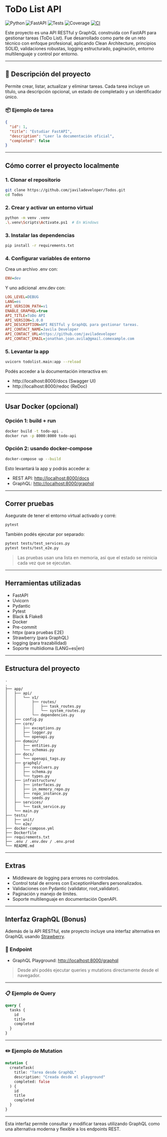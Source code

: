 # ToDo List API

![Python](https://img.shields.io/badge/python-3.10%2B-blue)
![FastAPI](https://img.shields.io/badge/FastAPI-🚀-green)
![Tests](https://img.shields.io/badge/tests-passing-brightgreen)
![Coverage](https://img.shields.io/badge/coverage-90%25-brightgreen)
[![CI](https://github.com/coderio/crehana-todo-api/actions/workflows/ci.yml/badge.svg)](https://github.com/coderio/crehana-todo-api/actions/workflows/ci.yml)

Este proyecto es una API RESTful y GraphQL construida con FastAPI para gestionar tareas (ToDo List). Fue desarrollado como parte de un reto técnico con enfoque profesional, aplicando Clean Architecture, principios SOLID, validaciones robustas, logging estructurado, paginación, entorno multilenguaje y control por entorno.

---

## 🧩 Descripción del proyecto

Permite crear, listar, actualizar y eliminar tareas. Cada tarea incluye un título, una descripción opcional, un estado de completado y un identificador único.

### 📦 Ejemplo de tarea

```json
{
  "id": 1,
  "title": "Estudiar FastAPI",
  "description": "Leer la documentación oficial",
  "completed": false
}

```

---

## Cómo correr el proyecto localmente

### 1. Clonar el repositorio

```bash
git clone https://github.com/javiladeveloper/Todos.git
cd Todos 
```

### 2. Crear y activar un entorno virtual

```bash
python -m venv .venv
.\.venv\Scripts\Activate.ps1  # En Windows
```

### 3. Instalar las dependencias

```bash
pip install -r requirements.txt
```
### 4. Configurar variables de entorno
Crea un archivo .env con:
```ini
ENV=dev
```
Y uno adicional .env.dev con:
```ini
LOG_LEVEL=DEBUG
LANG=es
API_VERSION_PATH=v1
ENABLE_GRAPHQL=true
API_TITLE=ToDo API
API_VERSION=1.0.0
API_DESCRIPTION=API RESTful y GraphQL para gestionar tareas.
API_CONTACT_NAME=Javila Developer
API_CONTACT_URL=https://github.com/javiladeveloper
API_CONTACT_EMAIL=jonathan.joan.avila@gmail.comexample.com

```

### 5. Levantar la app

```bash
uvicorn todolist.main:app --reload
```

Podés acceder a la documentación interactiva en:

- http://localhost:8000/docs (Swagger UI)
- http://localhost:8000/redoc (ReDoc)

---

## Usar Docker (opcional)

### Opción 1: build + run

```bash
docker build -t todo-api .
docker run -p 8000:8000 todo-api
```

### Opción 2: usando docker-compose

```bash
docker-compose up --build
```

Esto levantará la app y podrás acceder a:

- REST API: [http://localhost:8000/docs](http://localhost:8000/docs)
- GraphQL: [http://localhost:8000/graphql](http://localhost:8000/graphql)

---

## Correr pruebas

Asegurate de tener el entorno virtual activado y corré:

```bash
pytest
```

También podés ejecutar por separado:

```bash
pytest tests/test_services.py 
pytest tests/test_e2e.py  
```

> Las pruebas usan una lista en memoria, así que el estado se reinicia cada vez que se ejecutan.

---

## Herramientas utilizadas

- FastAPI
- Uvicorn
- Pydantic
- Pytest
- Black & Flake8
- Docker
- Pre-commit
- httpx (para pruebas E2E)
- Strawberry (para GraphQL)
- logging (para trazabilidad)
- Soporte multiidioma (LANG=es|en)

---

## Estructura del proyecto

```
.
.
├── app/
│   ├── api/
│   │   └── v1/
│   │       ├── routes/
│   │       │   ├── task_routes.py
│   │       │   └── system_routes.py
│   │       └── dependencies.py
│   ├── config.py
│   ├── core/
│   │   ├── exceptions.py
│   │   ├── logger.py
│   │   └── openapi.py
│   ├── domain/
│   │   ├── entities.py
│   │   └── schemas.py
│   ├── docs/
│   │   └── openapi_tags.py
│   ├── graphql/
│   │   ├── resolvers.py
│   │   ├── schema.py
│   │   └── types.py
│   ├── infrastructure/
│   │   ├── interfaces.py
│   │   ├── in_memory_repo.py
│   │   ├── repo_instance.py
│   │   └── seeds.py
│   ├── services/
│   │   └── task_service.py
│   └── main.py
├── tests/
│   ├── unit/
│   └── e2e/
├── docker-compose.yml
├── Dockerfile
├── requirements.txt
├── .env / .env.dev / .env.prod
└── README.md
```

---

## Extras

- Middleware de logging para errores no controlados.
- Control total de errores con ExceptionHandlers personalizados.
- Validaciones con Pydantic (validator, root_validator).
- Paginación y manejo de límites.
- Soporte multilenguaje en documentación OpenAPI.

---

## Interfaz GraphQL (Bonus)

Además de la API RESTful, este proyecto incluye una interfaz alternativa en GraphQL usando [Strawberry](https://strawberry.rocks/).

### 📌 Endpoint

- GraphQL Playground: [http://localhost:8000/graphql](http://localhost:8000/graphql)

> Desde ahí podés ejecutar queries y mutations directamente desde el navegador.

---

### 📋 Ejemplo de Query

```graphql
query {
  tasks {
    id
    title
    completed
  }
}
```

---

### ✏️ Ejemplo de Mutation

```graphql
mutation {
  createTask(
    title: "Tarea desde GraphQL"
    description: "Creada desde el playground"
    completed: false
  ) {
    id
    title
    completed
  }
}
```

---

Esta interfaz permite consultar y modificar tareas utilizando GraphQL como una alternativa moderna y flexible a los endpoints REST.

